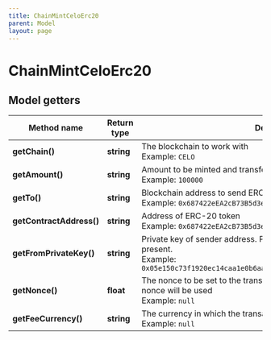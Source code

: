 ```yaml
---
title: ChainMintCeloErc20
parent: Model
layout: page
---
```


# ChainMintCeloErc20

## Model getters

Method name | Return type | Description | Notes
------------ | ------------- | ------------- | -------------
**getChain()** | **string** | The blockchain to work with <br>Example: `CELO` |
**getAmount()** | **string** | Amount to be minted and transferred to the recipient. <br>Example: `100000` |
**getTo()** | **string** | Blockchain address to send ERC-20 tokens to. <br>Example: `0x687422eEA2cB73B5d3e242bA5456b782919AFc85` |
**getContractAddress()** | **string** | Address of ERC-20 token <br>Example: `0x687422eEA2cB73B5d3e242bA5456b782919AFc85` |
**getFromPrivateKey()** | **string** | Private key of sender address. Private key, or signature Id must be present. <br>Example: `0x05e150c73f1920ec14caa1e0b6aa09940899678051a78542840c2668ce5080c2` |
**getNonce()** | **float** | The nonce to be set to the transaction; if not present, the last known nonce will be used <br>Example: `null` | [optional]
**getFeeCurrency()** | **string** | The currency in which the transaction fee will be paid <br>Example: `null` |

